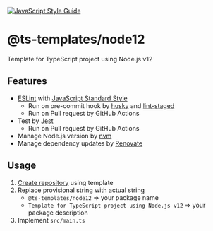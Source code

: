 [![JavaScript Style Guide](https://img.shields.io/badge/code_style-standard-brightgreen.svg)](https://standardjs.com)

# @ts-templates/node12

Template for TypeScript project using Node.js v12

## Features

- [ESLint](https://eslint.org/) with [JavaScript Standard Style](https://standardjs.com/)
  - Run on pre-commit hook by [husky](https://typicode.github.io/husky/) and [lint-staged](https://github.com/okonet/lint-staged)
  - Run on Pull request by GitHub Actions
- Test by [Jest](https://jestjs.io/)
  - Run on Pull request by GitHub Actions
- Manage Node.js version by [nvm](https://github.com/nvm-sh/nvm)
- Manage dependency updates by [Renovate](https://renovatebot.com/)

## Usage

1. [Create repository](https://github.com/ts-templates/node12/generate) using template
2. Replace provisional string with actual string
    - `@ts-templates/node12` => your package name
    - `Template for TypeScript project using Node.js v12` => your package description
3. Implement `src/main.ts`
